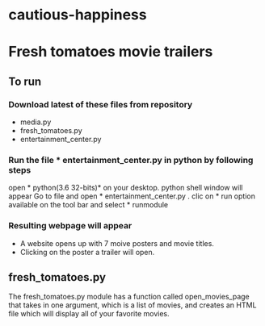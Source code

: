 # cautious-happiness
# Fresh tomatoes movie trailers
## To run

### Download latest of these files from repository
* media.py
* fresh_tomatoes.py
* entertainment_center.py

### Run the file * entertainment_center.py in python by following steps
 open * python(3.6 32-bits)* on your desktop.
 python shell window will appear
 Go to file and open * entertainment_center.py .
 clic on * run option available on the tool bar and select * runmodule


### Resulting webpage will appear 
* A website opens up with 7 moive posters and movie titles.
* Clicking on the poster a trailer will open.

## fresh_tomatoes.py
The fresh_tomatoes.py module has a function called open_movies_page that takes in one argument, which is a list of movies, and creates an HTML file which will display all of your favorite movies.
